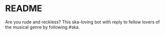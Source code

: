 # README

Are you rude and reckless? This ska-loving bot with reply to fellow lovers of the musical genre by following #ska.
